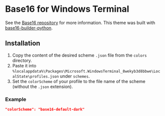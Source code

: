 # Base16 for Windows Terminal

See the [Base16 repository](https://github.com/chriskempson/base16) for more information.
This theme was built with [base16-builder-python](https://github.com/InspectorMustache/base16-builder-python).

## Installation

1. Copy the content of the desired scheme `.json` file from the `colors` directory.
2. Paste it into `%localappdata%\Packages\Microsoft.WindowsTerminal_8wekyb3d8bbwe\LocalState\profiles.json` under `schemes`.
3. Set the `colorScheme` of your profile to the file name of the scheme (without the `.json` extension).

### Example

```json
"colorScheme": "base16-default-dark"
```